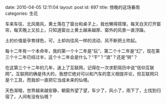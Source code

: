 date: 2010-04-05 12:11:04
layout: post
id: 697
title: ﻿傍晚的这场春雨
categories: 生花

车来车往、北风南风，黄土落在了窗台和桌子上，我也懒得搭理，每天白天打开窗帘，每天晚上又拉上，只知道窗台上黄土越来越厚、窗外的风景一直浮躁。

土的价值是孕育绿色，可，土却向往风一样的流动、风不断把土吹起。

每十二年有一个本命年，我的第一个十二年是“玩”，第二个十二年是“幻”，现在第三个十二年已经过半，这个十二年会是什么？“干”？“浪”？还是“转”？

在这第三个十二年的几年，迷上了互联网，记得在一次求职简历中说“信仰互联网”。互联网的确是伟大的，我想它绝对可以和汽车的意义相提并论，但互联网只是个工具，而我却一直把它当成未来的仙境。

天色渐暗，世界越来越安静，朝窗外望了望，车少了，风小了，雨下了，土找到归宿了，人间有没有仙境？

